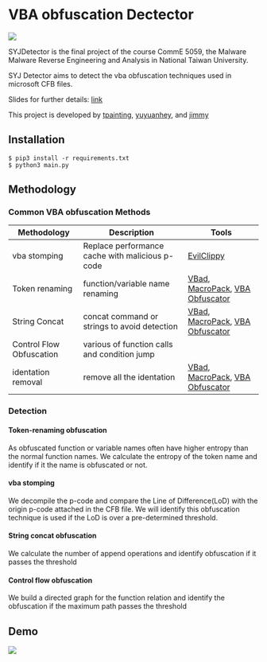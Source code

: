 # VBA obfuscation Dectector

![](https://github.com/jimmychang851129/VBA-Deobfuscator/blob/main/image/logo.png?raw=true)

SYJDetector is the final project of the course CommE 5059, the Malware Malware Reverse Engineering and Analysis in National Taiwan University.

SYJ Detector aims to detect the vba obfuscation techniques used in microsoft CFB files.

Slides for further details: [link](https://www.csie.ntu.edu.tw/~r08922004/webpage/syjobfuscator.pdf)

This project is developed by [tpainting](https://github.com/tpainting), [yuyuanhey](https://github.com/yuyuanhey), and [jimmy](https://github.com/jimmychang851129)

## Installation

```
$ pip3 install -r requirements.txt
$ python3 main.py
```
## Methodology

### Common VBA obfuscation Methods

| Methodology | Description |  Tools |
| -------- | -------- | -------- |
| vba stomping  | Replace performance cache with malicious p-code  | [EvilClippy](https://github.com/outflanknl/EvilClippy)| 
| Token renaming | function/variable name renaming |[VBad](https://github.com/Pepitoh/VBad/blob/master/VBad.py), [MacroPack](https://github.com/sevagas/macro_pack), [VBA Obfuscator](https://github.com/bonnetn/vba-obfuscator) |
|String Concat|concat command or strings to avoid detection| [VBad](https://github.com/Pepitoh/VBad/blob/master/VBad.py), [MacroPack](https://github.com/sevagas/macro_pack), [VBA Obfuscator](https://github.com/bonnetn/vba-obfuscator) |
|Control Flow Obfuscation| various of function calls and condition jump|
|identation removal | remove all the identation| [VBad](https://github.com/Pepitoh/VBad/blob/master/VBad.py), [MacroPack](https://github.com/sevagas/macro_pack), [VBA Obfuscator](https://github.com/bonnetn/vba-obfuscator) |


### Detection

#### Token-renaming obfuscation

As obfuscated function or variable names often have higher entropy than the normal function names. We calculate the entropy of the token name and identify if it the name is obfuscated or not.

#### vba stomping

We decompile the p-code and compare the Line of Difference(LoD) with the origin p-code attached in the CFB file. We will identify this obfuscation technique is used if the LoD is over a pre-determined threshold.

#### String concat obfuscation

We calculate the number of append operations and identify obfuscation if it passes the threshold

#### Control flow obfuscation

We build a directed graph for the function relation and identify the obfuscation if the maximum path passes the threshold

## Demo

![](https://github.com/jimmychang851129/VBA-Deobfuscator/blob/main/image/demo.png?raw=true)
